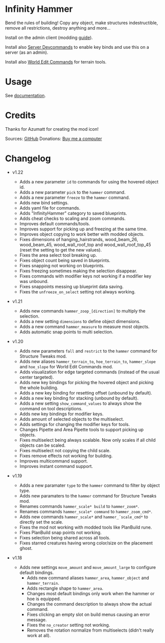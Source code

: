 # Infinity Hammer

Bend the rules of building! Copy any object, make structures indestructible, remove all restrictions, destroy anything and more...

Install on the admin client (modding [guide](https://youtu.be/L9ljm2eKLrk)).

Install also [Server Devcommands](https://valheim.thunderstore.io/package/JereKuusela/Server_devcommands/) to enable key binds and use this on a server (as an admin).

Install also [World Edit Commands](https://valheim.thunderstore.io/package/JereKuusela/World_Edit_Commands/) for terrain tools.

# Usage

See [documentation](https://github.com/JereKuusela/valheim-expand_world/blob/main/README.md).

# Credits

Thanks for Azumatt for creating the mod icon!

Sources: [GitHub](https://github.com/JereKuusela/valheim-infinity_hammer)
Donations: [Buy me a computer](https://www.buymeacoffee.com/jerekuusela)

# Changelog

- v1.22
	- Adds a new parameter `id` to commands for using the hovered object id.
	- Adds a new parameter `pick` to the `hammer` command.
	- Adds a new parameter `freeze` to the `hammer` command.
	- Adds new bind settings.
	- Adds yaml file for commands.
	- Adds "InfinityHammer" category to saved blueprints.
	- Adds cheat checks to scaling and zoom commands.
	- Improves default commands/tools.
	- Improves support for picking up and freezing at the same time.
	- Improves object copying to work better with modded objects.
	- Fixes dimensions of hanging_hairstrands, wood_beam_26, wood_beam_45, wood_wall_roof_top and wood_wall_roof_top_45 (reset the setting to get the new values).
	- Fixes the area select tool breaking up.
	- Fixes object count being saved in blueprints.
	- Fixes snapping not working on blueprints.
	- Fixes freezing sometimes making the selection disappear.
	- Fixes commands with modifier keys not working if a modifier key was unbound.
	- Fixes snappoints messing up blueprint data saving.
	- Fixes the `unfreeze_on_select` setting not always working.

- v1.21
	- Adds new commands `hammer_zoop_[direction]` to multiply the selection.
	- Adds a new setting `dimensions` to define object dimensions.
	- Adds a new command `hammer_measure` to measure most objects.
	- Adds automatic snap points to multi selection.

- v1.20
	- Adds new parameters `fall` and `restrict` to the `hammer` command for Structure Tweaks mod.
	- Adds new aliases `hammer_terrain_to`, `hoe_terrain_to`, `hammer_slope` and `hoe_slope` for World Edit Commands mod.
	- Adds visualization for edge targeted commands (instead of the usual center targeted).
	- Adds new key bindings for picking the hovered object and picking the whole building.
	- Adds a new key binding for resetting offset (unbound by default).
	- Adds a new key binding for stacking (unbound by default).
	- Adds a new setting `show_command_values` to always show the command on tool descriptions.
	- Adds new key bindings for modifier keys.
	- Adds amount of selected objects to the multiselect.
	- Adds settings for changing the modifier keys for tools.
	- Changes Pipette and Area Pipette tools to support picking up objects.
	- Fixes multiselect being always scalable. Now only scales if all child objects can be scaled.
	- Fixes multiselect not copying the child scale.
	- Fixes remove effects not working for building.
	- Improves multicommand support.
	- Improves instant command support.

- v1.19
	- Adds a new paramater `type` to the `hammer` command to filter by object type.
	- Adds new paramaters to the `hammer` command for Structure Tweaks mod.
	- Renames commands `hammer_scale* build` to `hammer_zoom*`.
	- Renames commands `hammer_scale* command` to `hammer_zoom_cmd*`.
	- Adds new commands `hammer_scale*` and  `hammer_´scale_cmd*` to directly set the scale.
	- Fixes the mod not working with modded tools like PlanBuild rune.
	- Fixes PlanBuild snap points not working.
	- Fixes selection being shared across all tools.
	- Fixes starred creatures having wrong color/size on the placement ghost.

- v1.18
  - Adds new settings `move_amount` and `move_amount_large` to configure default bindings.
	- Adds new command aliases `hammer_area`, `hammer_object` and `hammer_terrain`.
	- Adds rectangle shape to `hammer_area`.
	- Changes most default bindings only work when the hammer or hoe is equipped.
	- Changes the command description to always show the actual command.
	- Fixes clicking an empty slot on build menus causing an error message.
	- Fixes the `no_creator` setting not working.
	- Removes the rotation normalize from multiselects (didn't really work at all).
